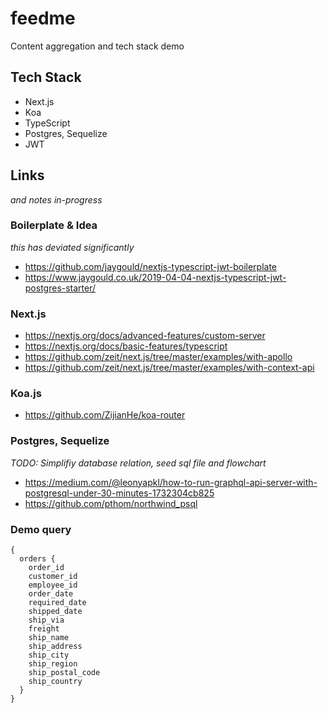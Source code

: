 # feedme
Content aggregation and tech stack demo

## Tech Stack

- Next.js
- Koa
- TypeScript
- Postgres, Sequelize
- JWT

## Links

*and notes in-progress*

### Boilerplate & Idea

*this has deviated significantly*

- https://github.com/jaygould/nextjs-typescript-jwt-boilerplate
- https://www.jaygould.co.uk/2019-04-04-nextjs-typescript-jwt-postgres-starter/

###  Next.js

- https://nextjs.org/docs/advanced-features/custom-server
- https://nextjs.org/docs/basic-features/typescript
- https://github.com/zeit/next.js/tree/master/examples/with-apollo
- https://github.com/zeit/next.js/tree/master/examples/with-context-api

### Koa.js

- https://github.com/ZijianHe/koa-router

### Postgres, Sequelize 

 *TODO: Simplifiy database relation, seed sql file and flowchart*

 - https://medium.com/@leonyapkl/how-to-run-graphql-api-server-with-postgresql-under-30-minutes-1732304cb825
 - https://github.com/pthom/northwind_psql


### Demo query

```
{
  orders {
    order_id
    customer_id
    employee_id
    order_date
    required_date
    shipped_date
    ship_via
    freight
    ship_name
    ship_address
    ship_city
    ship_region
    ship_postal_code
    ship_country
  }
}
```